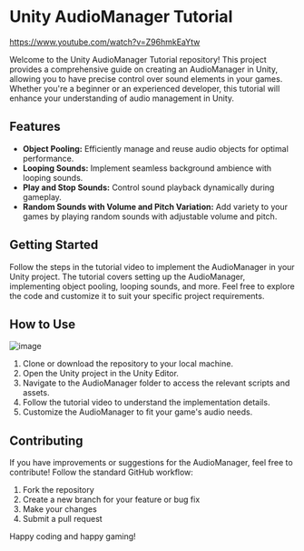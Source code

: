 # Unity AudioManager Tutorial
https://www.youtube.com/watch?v=Z96hmkEaYtw

Welcome to the Unity AudioManager Tutorial repository! This project provides a comprehensive guide on creating an AudioManager in Unity, allowing you to have precise control over sound elements in your games. Whether you're a beginner or an experienced developer, this tutorial will enhance your understanding of audio management in Unity.

## Features

- **Object Pooling:** Efficiently manage and reuse audio objects for optimal performance.
- **Looping Sounds:** Implement seamless background ambience with looping sounds.
- **Play and Stop Sounds:** Control sound playback dynamically during gameplay.
- **Random Sounds with Volume and Pitch Variation:** Add variety to your games by playing random sounds with adjustable volume and pitch.

## Getting Started

Follow the steps in the tutorial video to implement the AudioManager in your Unity project. The tutorial covers setting up the AudioManager, implementing object pooling, looping sounds, and more. Feel free to explore the code and customize it to suit your specific project requirements.

## How to Use
![image](https://github.com/Baran-Arslan/AudioManager/assets/130396326/5dfe0d62-aa83-46b5-8964-9b66f126d561)


1. Clone or download the repository to your local machine.
2. Open the Unity project in the Unity Editor.
3. Navigate to the AudioManager folder to access the relevant scripts and assets.
4. Follow the tutorial video to understand the implementation details.
5. Customize the AudioManager to fit your game's audio needs.

## Contributing

If you have improvements or suggestions for the AudioManager, feel free to contribute! Follow the standard GitHub workflow:

1. Fork the repository
2. Create a new branch for your feature or bug fix
3. Make your changes
4. Submit a pull request

Happy coding and happy gaming!
